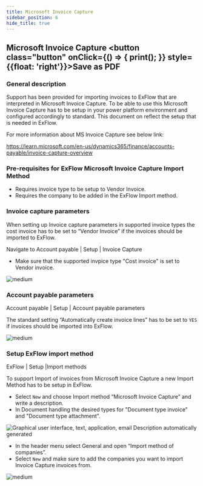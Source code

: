 ```yaml
---
title: Microsoft Invoice Capture
sidebar_position: 6
hide_title: true
---
```

## Microsoft Invoice Capture <button class="button" onClick={() => { print(); }} style={{float: 'right'}}>Save as PDF</button>

### General description
Support has been provided for importing invoices to ExFlow that are interpreted in Microsoft Invoice Capture. To be able to use this Microsoft Invoice Capture has to be setup in your power platform environment and configured accordingly to standard. This document on reflect the setup that is needed in ExFlow.

For more information about MS Invoice Capture see below link:

https://learn.microsoft.com/en-us/dynamics365/finance/accounts-payable/invoice-capture-overview

### Pre-requisites for ExFlow Microsoft Invoice Capture Import Method
- Requires invoice type to be setup to Vendor Invoice.
- Requires the company to be added in the ExFlow Import method.

### Invoice capture parameters
When setting up Invoice capture parameters in supported invoice types the cost invoice has to be set to “Vendor Invoice” if the invoices should be imported to ExFlow.

Navigate to Account payable | Setup | Invoice Capture
- Make sure that the supported invpice type "Cost invoice" is set to Vendor invoice.

![medium](@site/static/img/media/image550.png)

### Account payable parameters
Account payable | Setup | Account payable parameters

The standard setting “Automatically create invoice lines” has to be set to `YES` if invoices should be imported into ExFlow.

![medium](@site/static/img/media/image551.png)

### Setup ExFlow import method
ExFlow | Setup |Import methods

To support Import of invoices from Microsoft Invoice Capture a new Import Method has to be setup in ExFlow. 
- Select `New` and choose Import method “Microsoft Invoice Capture” and write a description.
- In Document handling the desired types for "Document type invoice" and "Document type attachment".

![Graphical user interface, text, application, email Description automatically generated](@site/static/img/media/image552.png)

- In the header menu select General and open “Import method of companies”.
- Select `New` and make sure to add the companies you want to import Invoice Capture invoices from.

![medium](@site/static/img/media/image553.png)